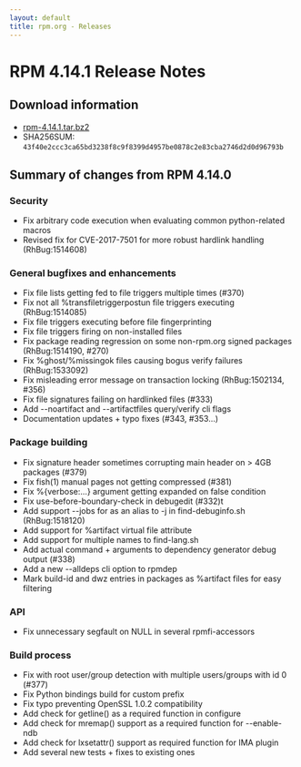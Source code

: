 ```yaml
---
layout: default
title: rpm.org - Releases
---
```


# RPM 4.14.1 Release Notes

## Download information
 * [rpm-4.14.1.tar.bz2](http://ftp.rpm.org/releases/rpm-4.14.x/rpm-4.14.1.tar.bz2)
 * SHA256SUM: `43f40e2ccc3ca65bd3238f8c9f8399d4957be0878c2e83cba2746d2d0d96793b`

## Summary of changes from RPM 4.14.0

### Security

* Fix arbitrary code execution when evaluating common python-related macros
* Revised fix for CVE-2017-7501 for more robust hardlink handling (RhBug:1514608)

### General bugfixes and enhancements

* Fix file lists getting fed to file triggers multiple times (#370)
* Fix not all %transfiletriggerpostun file triggers executing (RhBug:1514085)
* Fix file triggers executing before file fingerprinting
* Fix file triggers firing on non-installed files
* Fix package reading regression on some non-rpm.org signed packages (RhBug:1514190, #270)
* Fix %ghost/%missingok files causing bogus verify failures (RhBug:1533092)
* Fix misleading error message on transaction locking (RhBug:1502134, #356)
* Fix file signatures failing on hardlinked files (#333)
* Add --noartifact and --artifactfiles query/verify cli flags
* Documentation updates + typo fixes (#343, #353...)

### Package building

* Fix signature header sometimes corrupting main header on > 4GB packages (#379)
* Fix fish(1) manual pages not getting compressed (#381)
* Fix %{verbose:...} argument getting expanded on false condition
* Fix use-before-boundary-check in debugedit (#332)t
* Add support --jobs for as an alias to -j in find-debuginfo.sh (RhBug:1518120)
* Add support for %artifact virtual file attribute
* Add support for multiple names to find-lang.sh
* Add actual command + arguments to dependency generator debug output (#338)
* Add a new --alldeps cli option to rpmdep
* Mark build-id and dwz entries in packages as %artifact files for easy filtering

### API

* Fix unnecessary segfault on NULL in several rpmfi-accessors

### Build process

* Fix with root user/group detection with multiple users/groups with id 0 (#377)
* Fix Python bindings build for custom prefix
* Fix typo preventing OpenSSL 1.0.2 compatibility
* Add check for getline() as a required function in configure
* Add check for mremap() support as a required function for --enable-ndb
* Add check for lxsetattr() support as required function for IMA plugin
* Add several new tests + fixes to existing ones

